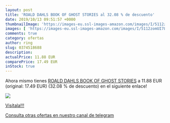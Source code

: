```yaml
---
layout: post
title: 'ROALD DAHLS BOOK OF GHOST STORIES al 32.08 % de descuento'
date: 2019/10/13 09:51:57 +0000
thumbnailImage: 'https://images-eu.ssl-images-amazon.com/images/I/5112zomUI7L._SL200_.jpg'
images: [ 'https://images-eu.ssl-images-amazon.com/images/I/5112zomUI7L._SL200_.jpg' ]
comments: true
category: ofertas
author: ring
slug: 0374518688
description:
actualPrice: 11.88 EUR
comparePrice: 17.49 EUR
inStock: true
---
```


Ahora mismo tienes [ROALD DAHLS BOOK OF GHOST STORIES](https://www.amazon.com/dp/0374518688/?tag=redken08-20) a 11.88 EUR (original: 17.49 EUR) (32.08 %  de descuento) en el siguiente enlace!

[![](https://images-eu.ssl-images-amazon.com/images/I/5112zomUI7L._SL200_.jpg)](https://www.amazon.com/dp/0374518688/?tag=redken08-20)

[Visítala!!!](https://www.amazon.com/dp/0374518688/?tag=redken08-20)

[Consulta otras ofertas en nuestro canal de telegram](https://t.me/s/ofertas25)
